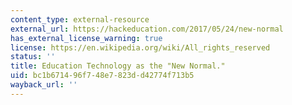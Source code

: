 ```yaml
---
content_type: external-resource
external_url: https://hackeducation.com/2017/05/24/new-normal
has_external_license_warning: true
license: https://en.wikipedia.org/wiki/All_rights_reserved
status: ''
title: Education Technology as the "New Normal."
uid: bc1b6714-96f7-48e7-823d-d42774f713b5
wayback_url: ''
---
```

